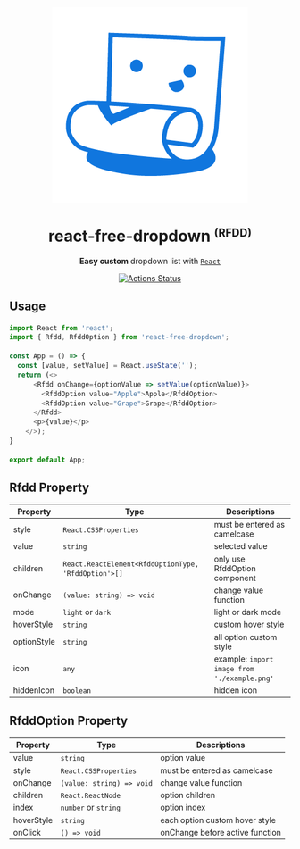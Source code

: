 <div align="center">
  <img src="./public/RFDD_logo.png" alt="react free fropdown logo" />
</div>
<h1 align="center">react-free-dropdown <small><sup>(RFDD)</sup></small></h1>
<div align="center">

**Easy custom** dropdown list with [`React`](https://facebook.github.io/react/)

[![Actions Status](https://github.com/flamingotiger/react-free-dropdown/workflows/react-free-dropdown-ci/badge.svg)](https://github.com/flamingotiger/react-free-dropdown/actions)

</div>

## Usage

```javascript jsx
import React from 'react';
import { Rfdd, RfddOption } from 'react-free-dropdown';

const App = () => {
  const [value, setValue] = React.useState('');
  return (<>
      <Rfdd onChange={optionValue => setValue(optionValue)}>
        <RfddOption value="Apple">Apple</RfddOption>
        <RfddOption value="Grape">Grape</RfddOption>    
      </Rfdd>
      <p>{value}</p>
    </>);
}

export default App;
```

## Rfdd Property

| Property  | Type | Descriptions |
| ------------- | ------------- | ------------- |
| style  | `React.CSSProperties`  | must be entered as camelcase | 
| value | `string` | selected value |
| children | `React.ReactElement<RfddOptionType, 'RfddOption'>[]` | only use RfddOption component |
| onChange | `(value: string) => void` | change value function |
| mode | `light` or `dark` | light or dark mode |
| hoverStyle | `string` | custom hover style |
| optionStyle | `string` | all option custom style |
| icon | `any` | example: `import image from './example.png'` |
| hiddenIcon | `boolean` | hidden icon | 

## RfddOption Property

| Property  | Type | Descriptions |
| ------------- | ------------- | ------------- |
| value | `string` | option value |
| style  | `React.CSSProperties`  | must be entered as camelcase | 
| onChange | `(value: string) => void` | change value function |
| children | `React.ReactNode` | option children |
| index | `number` or `string` | option index |
| hoverStyle | `string` | each option custom hover style |
| onClick | `() => void` | onChange before active function |
